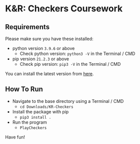 # K&R: Checkers Coursework

## Requirements
Please make sure you have these installed:
- python version `3.9.6` or above
    - Check python version: `python3 -V` in the Terminal / CMD
- pip version `21.2.3` or above
    - Check pip version: `pip3 -V` in the Terminal / CMD

 You can install the latest version from [here](https://www.python.org/downloads/).

## How To Run
- Navigate to the base directory using a Terminal / CMD
    - `cd Downloads/KR-Checkers`
- Install the package with pip
    - `pip3 install .`
- Run the program
    - `PlayCheckers`

Have fun!
